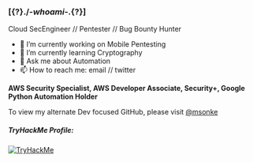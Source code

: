 ### [{?}./-_whoami_-\.{?}]

Cloud SecEngineer // Pentester // Bug Bounty Hunter

- 🔭 I’m currently working on Mobile Pentesting
- 🌱 I’m currently learning Cryptography
- 💬 Ask me about Automation
- 📫 How to reach me: email // twitter

**AWS Security Specialist, AWS Developer Associate, Security+, Google Python Automation Holder**

To view my alternate Dev focused GitHub, please visit [@msonke](https://github.com/msonke)

##### TryHackMe Profile:
  [<img src="https://tryhackme-badges.s3.amazonaws.com/viol3nt.png" alt="TryHackMe">](https://tryhackme.com/p/viol3nt)

<!--
**thi3ves/thi3ves** is a ✨ _special_ ✨ repository because its `README.md` (this file) appears on your GitHub profile.

TO DO:
Change Twitter Icon to Blue
Update Security Skills List
Highlight Accomplishments

-->
